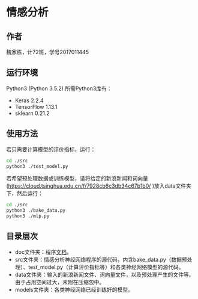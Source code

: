 # 情感分析

## 作者

魏家栋，计72班，学号2017011445

## 运行环境

Python3 (Python 3.5.2)
所需Python3库有：
- Keras 2.2.4
- TensorFlow 1.13.1
- sklearn 0.21.2

## 使用方法

若只需要计算模型的评价指标，运行：
```sh
cd ./src
python3 ./test_model.py
```
若希望预处理数据或训练模型，请将给定的新浪新闻和词向量(https://cloud.tsinghua.edu.cn/f/7928cb6c3db34c67b1b0/ )放入data文件夹下，然后运行：
```sh
cd ./src
python3 ./bake_data.py
python3 ./mlp.py
```

## 目录层次

- doc文件夹：程序[文档](./doc/情感分析作业报告.pdf)。
- src文件夹：情感分析神经网络程序的源代码，内含bake_data.py（数据预处理）、test_model.py（计算评价指标等）和各类神经网络模型的源代码。
- data文件夹：输入的新浪新闻文件、词向量文件，以及预处理产生的文件等。由于占用空间过大，未附在压缩包中。
- models文件夹：各类神经网络已经训练好的模型。
